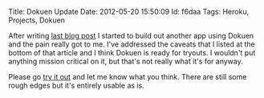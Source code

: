 Title: Dokuen Update
Date:  2012-05-20 15:50:09
Id:    f6daa
Tags:  Heroku, Projects, Dokuen

After writing [last blog post](/dokuen-a-personal-app-platform) I started to build out another app using Dokuen and the pain really got to me. I've addressed the caveats that I listed at the bottom of that article and I think Dokuen is ready for tryouts. I wouldn't put anything mission critical on it, but that's not really what it's for anyway.

Please go [try it out](https://github.com/peterkeen/dokuen) and let me know what you think. There are still some rough edges but it's entirely usable as is.
